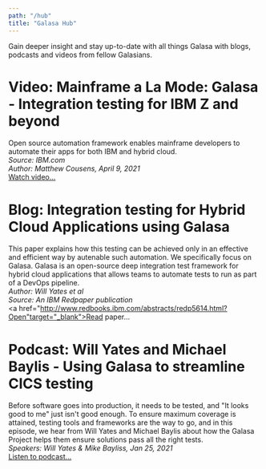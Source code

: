 ```yaml
---
path: "/hub"
title: "Galasa Hub"
---
```


Gain deeper insight and stay up-to-date with all things Galasa with blogs, podcasts and videos from fellow Galasians. 

# Video: Mainframe a La Mode: Galasa - Integration testing for IBM Z and beyond
Open source automation framework enables mainframe developers to automate their apps for both IBM and hybrid cloud. <br>
*Source: IBM.com*<br>
*Author: Matthew Cousens, April 9, 2021*<br>
<a href="https://developer.ibm.com/videos/mainframe-a-la-mode-galasa-integration-testing-for-ibm-z-and-beyond/" target="_blank">
 Watch video...</a>

# Blog: Integration testing for Hybrid Cloud Applications using Galasa
This paper explains how this testing can be achieved only in an effective and efficient way by autenable such automation. We specifically focus on Galasa. Galasa is an open-source deep integration test framework for hybrid cloud applications that allows teams to automate tests to run as part of a DevOps pipeline. <br>
*Author: Will Yates et al*<br>
*Source: An IBM Redpaper publication*<br>
<a href="http://www.redbooks.ibm.com/abstracts/redp5614.html?Open"target="_blank">Read paper...</a>

# Podcast: Will Yates and Michael Baylis - Using Galasa to streamline CICS testing
Before software goes into production, it needs to be tested, and "It looks good to me" just isn't good enough. To ensure maximum coverage is attained, testing tools and frameworks are the way to go, and in this episode, we hear from Will Yates and Michael Baylis about how the Galasa Project helps them ensure solutions pass all the right tests.  <br>
*Speakers: Will Yates & Mike Bayliss, Jan 25, 2021*<br>
<a href="https://www.terminaltalk.net/e/will-yates-and-michael-baylis-using-galasa-to-streamline-cics-testing/" target="_blank"> Listen to podcast...</a>